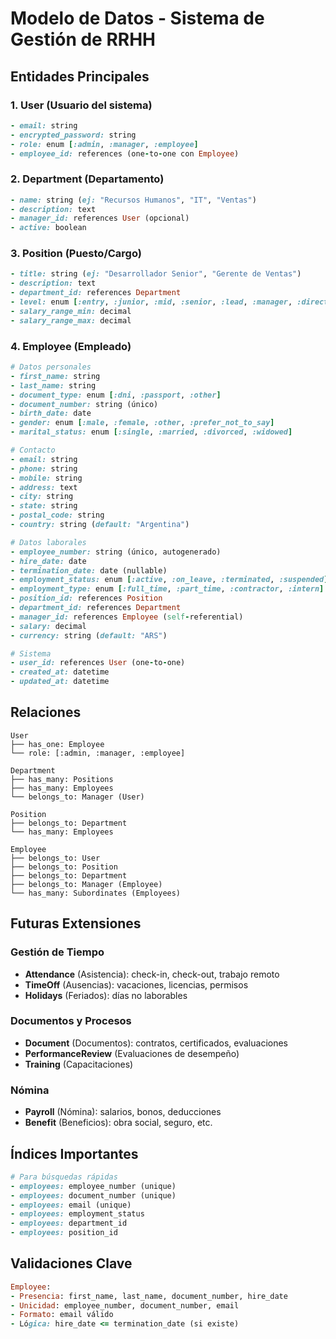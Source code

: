 # Modelo de Datos - Sistema de Gestión de RRHH

## Entidades Principales

### 1. User (Usuario del sistema)
```ruby
- email: string
- encrypted_password: string
- role: enum [:admin, :manager, :employee]
- employee_id: references (one-to-one con Employee)
```

### 2. Department (Departamento)
```ruby
- name: string (ej: "Recursos Humanos", "IT", "Ventas")
- description: text
- manager_id: references User (opcional)
- active: boolean
```

### 3. Position (Puesto/Cargo)
```ruby
- title: string (ej: "Desarrollador Senior", "Gerente de Ventas")
- description: text
- department_id: references Department
- level: enum [:entry, :junior, :mid, :senior, :lead, :manager, :director]
- salary_range_min: decimal
- salary_range_max: decimal
```

### 4. Employee (Empleado)
```ruby
# Datos personales
- first_name: string
- last_name: string
- document_type: enum [:dni, :passport, :other]
- document_number: string (único)
- birth_date: date
- gender: enum [:male, :female, :other, :prefer_not_to_say]
- marital_status: enum [:single, :married, :divorced, :widowed]

# Contacto
- email: string
- phone: string
- mobile: string
- address: text
- city: string
- state: string
- postal_code: string
- country: string (default: "Argentina")

# Datos laborales
- employee_number: string (único, autogenerado)
- hire_date: date
- termination_date: date (nullable)
- employment_status: enum [:active, :on_leave, :terminated, :suspended]
- employment_type: enum [:full_time, :part_time, :contractor, :intern]
- position_id: references Position
- department_id: references Department
- manager_id: references Employee (self-referential)
- salary: decimal
- currency: string (default: "ARS")

# Sistema
- user_id: references User (one-to-one)
- created_at: datetime
- updated_at: datetime
```

## Relaciones

```
User
├── has_one: Employee
└── role: [:admin, :manager, :employee]

Department
├── has_many: Positions
├── has_many: Employees
└── belongs_to: Manager (User)

Position
├── belongs_to: Department
└── has_many: Employees

Employee
├── belongs_to: User
├── belongs_to: Position
├── belongs_to: Department
├── belongs_to: Manager (Employee)
└── has_many: Subordinates (Employees)
```

## Futuras Extensiones

### Gestión de Tiempo
- **Attendance** (Asistencia): check-in, check-out, trabajo remoto
- **TimeOff** (Ausencias): vacaciones, licencias, permisos
- **Holidays** (Feriados): días no laborables

### Documentos y Procesos
- **Document** (Documentos): contratos, certificados, evaluaciones
- **PerformanceReview** (Evaluaciones de desempeño)
- **Training** (Capacitaciones)

### Nómina
- **Payroll** (Nómina): salarios, bonos, deducciones
- **Benefit** (Beneficios): obra social, seguro, etc.

## Índices Importantes

```ruby
# Para búsquedas rápidas
- employees: employee_number (unique)
- employees: document_number (unique)
- employees: email (unique)
- employees: employment_status
- employees: department_id
- employees: position_id
```

## Validaciones Clave

```ruby
Employee:
- Presencia: first_name, last_name, document_number, hire_date
- Unicidad: employee_number, document_number, email
- Formato: email válido
- Lógica: hire_date <= termination_date (si existe)
```
